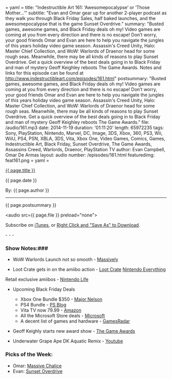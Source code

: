 = yaml =
title: "Indestructible Art 161: ‘Awesomepocalypse’ or ‘Those Mother...’"
subtitle: "Evan and Omar gear up for another 2-player podcast as they walk you through Black Friday Sales, half baked launches, and the awesomepocalypse that is the game Sunset Overdrive."
summary: "Busted games, awesome games, and Black Friday deals oh my! Video games are coming at you from every direction and there is no escape!  Don’t worry, your good friends Omar and Evan are here to help you navigate the jungles of this years holiday video game season. Assassin's Creed Unity, Halo: Master Chief Collection, and WoW: Warlords of Draenor head for some rough seas. Meanwhile, there may be all kinds of reasons to play Sunset Overdrive. Get a quick overview of the best deals going in to Black Friday and man of mystery Geoff Keighley reboots The Game Awards. Notes and links for this episode can be found at http://www.indestructibleart.com/episodes/161.html"
postsummary: "Busted games, awesome games, and Black Friday deals oh my! Video games are coming at you from every direction and there is no escape!  Don’t worry, your good friends Omar and Evan are here to help you navigate the jungles of this years holiday video game season. Assassin's Creed Unity, Halo: Master Chief Collection, and WoW: Warlords of Draenor head for some rough seas. Meanwhile, there may be all kinds of reasons to play Sunset Overdrive. Get a quick overview of the best deals going in to Black Friday and man of mystery Geoff Keighley reboots The Game Awards."
file: /audio/161.mp3
date: 2014-11-19
duration: '01:11:20'
length: 65972235
tags: Sony, PlayStation, Nintendo, Marvel, DC, Image, 3DS, Xbox, 360, PS3, Wii, WiiU, PS4, PSN, XBLA, 3DS, Vita, Xbox One, Video Games, Comics, Games, Indestructible Art, Black Friday, Sunset Overdrive, The Game Awards, Assassins Creed, Warlords, Draenor, PlayStation TV
author: Evan Campbell, Omar De Armas
layout: audio
number: /episodes/161.html
featuredimg: feat161.png
= yaml =

<a href="{{ page.url }}" class='postTitleLink'><p class='postTitle'>{{ page.title }}</p></a>
<p class='postPublished'>{{ page.date }}</p>
<p class='postAuthor'>By: {{ page.author }}</p>
<hr>

<p class='podcastSummary'>{{ page.postsummary }}</p>

<audio src={{ page.file }} preload="none"></audio>
<p class='subLinks'>Subscribe on <a href='http://bit.ly/iapodcast'>iTunes</a>, or <a href={{ page.file }}>Right Click and "Save As" to Download</a>.</p>
- - -

### Show Notes:###
* WoW Warlords Launch not so smooth - [Massively](http://massively.joystiq.com/2014/11/16/warlords-of-draenors-rocky-launch-saga-and-reddit-controversy-c/)

* Loot Crate gets in on the amiibo action - [Loot Crate](http://www.lootcrate.com/amiibo)
[Nintendo Everything](http://nintendoeverything.com/amiibo-loot-crate-subscription-live-pricing-all-figures-confirmed/)

Retail exclusive amiibos - [Nintendo Life](http://www.nintendolife.com/news/2014/11/amazon_amiibo_pre_orders_hint_at_more_retailer_exclusive_figures)

* Upcoming Black Friday Deals
    * Xbox One Bundle $350 - [Major Nelson](http://majornelson.com/2014/10/27/xbox-one-available-349-us-holiday-season/)
    * PS4 Bundle - [PS Blog](http://blog.us.playstation.com/2014/11/14/ps4-on-black-friday-gta-v-bundle-and-lego-batman-3-bundle/?utm_source=feedburner&utm_medium=feed&utm_campaign=Feed%3A+PSBlog+%28PlayStation.Blog%29)
    * Vita TV now 79.99 - [Amazon](http://www.amazon.com/PlayStation-TV-vita/dp/B00KVMHSUM/ref=sr_1_1?s=videogames&ie=UTF8&qid=1415996326&sr=1-1&keywords=playstation+tv)
    * All the Microsoft Store deals - [Microsoft](http://www.microsoftstore.com/store/msusa/en_US/cat/black-friday-deals/categoryID.67001100?ClickID=bf1gfzngmqq1ezmvlzseqsmyegkkszvyvqqv)
    * A decent list of games and hardware - [GamesRadar](http://www.gamesradar.com/black-friday-video-game-deals-2014/)

* Geoff Keighly starts new award show - [The Game Awards](http://thegameawards.com)

* Underwater Grape Ape DK Aquatic Remix - [Youtube](https://www.youtube.com/watch?v=-IrtavQ4FB0)

### Picks of the Week: ###
* Omar: [Massive Chalice](http://store.steampowered.com/app/246110/)
* Evan: [Sunset Overdrive](http://www.amazon.com/Sunset-Overdrive-Day-One-Xbox/dp/B00DB84XQK/ref=sr_1_1?s=videogames&ie=UTF8&qid=1416412693&sr=1-1&keywords=sunset+over+drive)
